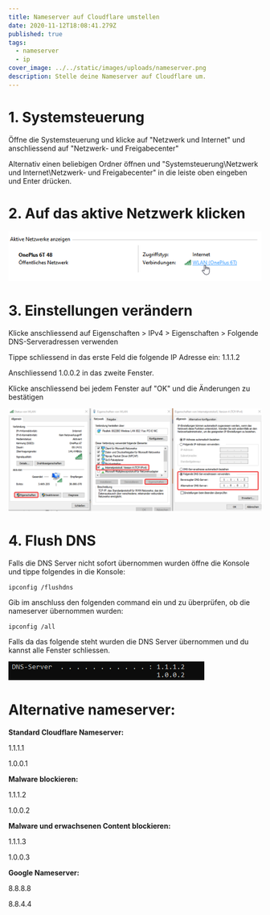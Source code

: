 ```yaml
---
title: Nameserver auf Cloudflare umstellen
date: 2020-11-12T18:08:41.279Z
published: true
tags:
  - nameserver
  - ip
cover_image: ../../static/images/uploads/nameserver.png
description: Stelle deine Nameserver auf Cloudflare um.
---
```

# 1. Systemsteuerung

Öffne die Systemsteuerung und klicke auf "Netzwerk und Internet" und anschliessend auf "Netzwerk- und Freigabecenter"

Alternativ einen beliebigen Ordner öffnen und "Systemsteuerung\Netzwerk und Internet\Netzwerk- und Freigabecenter" in die leiste oben eingeben und Enter drücken.

# 2. Auf das aktive Netzwerk klicken

![](../../static/images/uploads/2020-11-12_19-17-03.png)

# 3. Einstellungen verändern

Klicke anschliessend auf Eigenschaften > IPv4 > Eigenschaften > Folgende DNS-Serveradressen verwenden

Tippe schliessend in das erste Feld die folgende IP Adresse ein: 1.1.1.2

Anschliessend 1.0.0.2 in das zweite Fenster.

Klicke anschliessend bei jedem Fenster auf "OK" und die Änderungen zu bestätigen

![](../../static/images/uploads/2020-11-12_19-19-28.png)

# 4. Flush DNS

Falls die DNS Server nicht sofort übernommen wurden öffne die Konsole und tippe folgendes in die Konsole:

```
ipconfig /flushdns
```

Gib im anschluss den folgenden command ein und zu überprüfen, ob die nameserver übernommen wurden:

```
ipconfig /all
```

Falls da das folgende steht wurden die DNS Server übernommen und du kannst alle Fenster schliessen.

![](../../static/images/uploads/2020-11-12_19-28-30.png)

# Alternative nameserver:

**Standard Cloudflare Nameserver:**

1.1.1.1

1.0.0.1

**Malware blockieren:**

1.1.1.2

1.0.0.2

**Malware und erwachsenen Content blockieren:**

1.1.1.3

1.0.0.3

**Google Nameserver:**

8.8.8.8

8.8.4.4